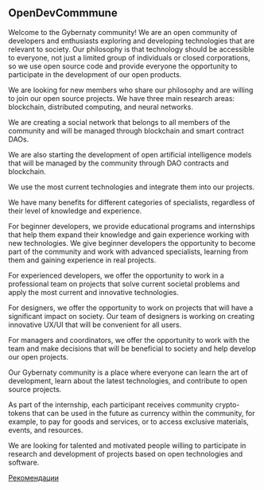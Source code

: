 ## OpenDevCommmune

Welcome to the Gybernaty community! We are an open community of developers and enthusiasts exploring and developing technologies that are relevant to society. Our philosophy is that technology should be accessible to everyone, not just a limited group of individuals or closed corporations, so we use open source code and provide everyone the opportunity to participate in the development of our open products.

We are looking for new members who share our philosophy and are willing to join our open source projects. We have three main research areas: blockchain, distributed computing, and neural networks.

We are creating a social network that belongs to all members of the community and will be managed through blockchain and smart contract DAOs.

We are also starting the development of open artificial intelligence models that will be managed by the community through DAO contracts and blockchain.

We use the most current technologies and integrate them into our projects.

We have many benefits for different categories of specialists, regardless of their level of knowledge and experience.

For beginner developers, we provide educational programs and internships that help them expand their knowledge and gain experience working with new technologies. We give beginner developers the opportunity to become part of the community and work with advanced specialists, learning from them and gaining experience in real projects.

For experienced developers, we offer the opportunity to work in a professional team on projects that solve current societal problems and apply the most current and innovative technologies.

For designers, we offer the opportunity to work on projects that will have a significant impact on society. Our team of designers is working on creating innovative UX/UI that will be convenient for all users.

For managers and coordinators, we offer the opportunity to work with the team and make decisions that will be beneficial to society and help develop our open projects.

Our Gybernaty community is a place where everyone can learn the art of development, learn about the latest technologies, and contribute to open source projects.

As part of the internship, each participant receives community crypto-tokens that can be used in the future as currency within the community, for example, to pay for goods and services, or to access exclusive materials, events, and resources.

We are looking for talented and motivated people willing to participate in research and development of projects based on open technologies and software.

[Рекомендации](https://github.com/OpenDevCommune/.github/blob/main/recommendations.md)

<!--

**Here are some ideas to get you started:**

🙋‍♀️ A short introduction - what is your organization all about?
🌈 Contribution guidelines - how can the community get involved?
👩‍💻 Useful resources - where can the community find your docs? Is there anything else the community should know?
🍿 Fun facts - what does your team eat for breakfast?
🧙 Remember, you can do mighty things with the power of [Markdown](https://docs.github.com/github/writing-on-github/getting-started-with-writing-and-formatting-on-github/basic-writing-and-formatting-syntax)
-->
